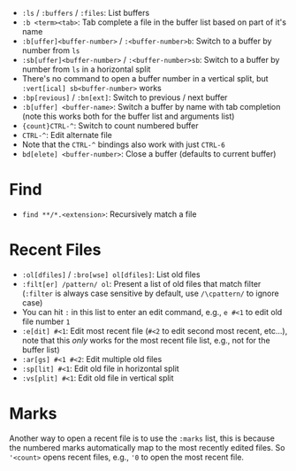 - `:ls` / `:buffers` / `:files`: List buffers
- `:b <term><tab>`: Tab complete a file in the buffer list based on part of it's name
- `:b[uffer]<buffer-number>` / `:<buffer-number>b`: Switch to a buffer by number from `ls`
- `:sb[uffer]<buffer-number>` / `:<buffer-number>sb`: Switch to a buffer by number from `ls` in a horizontal split
- There's no command to open a buffer number in a vertical split, but `:vert[ical] sb<buffer-number>` works
- `:bp[revious]` / `:bn[ext]`: Switch to previous / next buffer
- `:b[uffer] <buffer-name>`: Switch a buffer by name with tab completion (note this works both for the buffer list and arguments list)
- `{count}CTRL-^`: Switch to count numbered buffer
- `CTRL-^`: Edit alternate file
- Note that the `CTRL-^` bindings also work with just `CTRL-6`
- `bd[elete] <buffer-number>`: Close a buffer (defaults to current buffer)

# Find

- `find **/*.<extension>`: Recursively match a file

# Recent Files

- `:ol[dfiles]` / `:bro[wse] ol[dfiles]`: List old files
- `:filt[er] /pattern/ ol`: Present a list of old files that match filter (`:filter` is always case sensitive by default, use `/\cpattern/` to ignore case)
- You can hit `:` in this list to enter an edit command, e.g., `e #<1` to edit old file number `1`
- `:e[dit] #<1`: Edit most recent file (`#<2` to edit second most recent, etc...), note that this *only* works for the most recent file list, e.g., not for the buffer list)
- `:ar[gs] #<1 #<2`: Edit multiple old files
- `:sp[lit] #<1`: Edit old file in horizontal split
- `:vs[plit] #<1`: Edit old file in vertical split

# Marks

Another way to open a recent file is to use the `:marks` list, this is because the numbered marks automatically map to the most recently edited files. So `'<count>` opens recent files, e.g., `'0` to open the most recent file.
